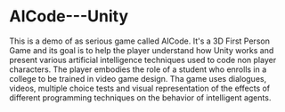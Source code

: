 # AICode---Unity


This is a demo of as serious game called AICode. It's a 3D First Person Game and its goal is to help the player understand how Unity works and present various artificial intelligence techniques used to code non player characters. 
The player embodies the role of a student who enrolls in a college to be trained in video game design. 
Tha game uses dialogues, videos, multiple choice tests and visual representation of the effects of different programming techniques on the behavior of intelligent agents.
